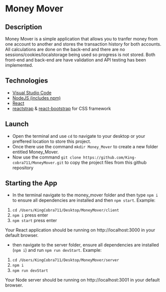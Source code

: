 # Money Mover

## Description

Money Mover is a simple application that allows you to tranfer money from one account to another and stores the transaction history for both accounts. All calculations are done on the back-end and there are no sessions/cookies/localstorage being used so progress is not stored. Both front-end and back-end are have validation and API testing has been implemented. 

## Technologies

- [Visual Studio Code](https://code.visualstudio.com/)
- [NodeJS (includes npm)](https://nodejs.org/en/)
- [React](https://reactjs.org/)
- [reactstrap](https://reactstrap.github.io/) & [react-bootstrap](https://react-bootstrap.github.io/) for CSS framework


## Launch

- Open the terminal and use `cd` to navigate to your desktop or your preffered location to store this project.
- Once there use the command `mkdir Money_Mover` to create a new folder entitled Money_Mover.
- Now use the command `git clone https://github.com/King-cobra711/MoneyMover.git` to copy the project files from this github repository


## Starting the App

- In the terminal navigate to the money_mover folder and then type `npm i` to ensure all dependencies are installed and then `npm start`. Example:

1. `cd /Users/KingCobra711/Desktop/MoneyMover/client`
1. `npm i` press enter
2. `npm start` press enter

Your React application should be running on http://localhost:3000 in your default browser.

- then navigate to the server folder, ensure all dependencies are installed (`npm i`) and run `npm run devStart`. Example:

1. `cd /Users/KingCobra711/Desktop/MoneyMover/server`
1. `npm i`
2. `npm run devStart`

Your Node server should be running on http://localhost:3001 in your default browser.
